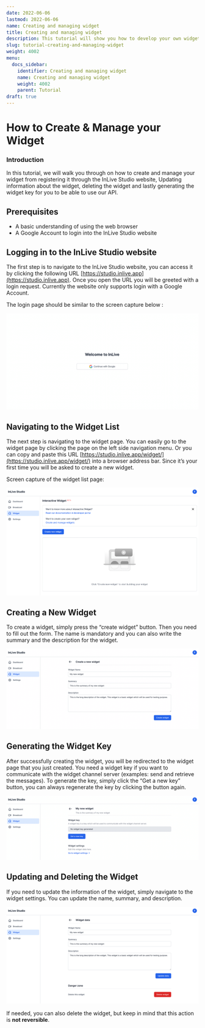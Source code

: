 ```yaml
---
date: 2022-06-06
lastmod: 2022-06-06
name: Creating and managing widget
title: Creating and managing widget
description: This tutorial will show you how to develop your own widget (creating widget and managing widget).
slug: tutorial-creating-and-managing-widget
weight: 4002
menu:
  docs_sidebar:
    identifier: Creating and managing widget
    name: Creating and managing widget
    weight: 4002
    parent: Tutorial
draft: true
---
```

# How to Create & Manage your Widget
### Introduction
In this tutorial, we will walk you through on how to create and manage your widget from registering it through the InLive Studio website, Updating information about the widget, deleting the widget and lastly generating the widget key for you to be able to use our API.

## Prerequisites
-   A basic understanding of using the web browser
-   A Google Account to login into the InLive Studio website
## Logging in to the InLive Studio website

The first step is to navigate to the InLive Studio website, you can access it by clicking the following URL [https://studio.inlive.app](https://studio.inlive.app). Once you open the URL you will be greeted with a login request. Currently the website only supports login with a Google Account.

The login page should be similar to the screen capture below : 

![Login page](./images/login-page.png "Login page")
## Navigating to the Widget List

The next step is navigating to the widget page. You can easily go to the widget page by clicking the page on the left side navigation menu. Or you can copy and paste this URL [https://studio.inlive.app/widget/](https://studio.inlive.app/widget/) into a browser address bar. Since it’s your first time you will be asked to create a new widget.

Screen capture of the widget list page: 

![Widget list](./images/widget-list.png "Widget list page")

## Creating a New Widget

To create a widget, simply press the “create widget” button. Then you need to fill out the form. The name is mandatory and you can also write the summary and the description for the widget.

![Create a new widget](./images/create-a-new-widget.png "Create a new widget")

## Generating the Widget Key

After successfully creating the widget, you will be redirected to the widget page that you just created. You need a widget key if you want to communicate with the widget channel server (examples: send and retrieve the messages). To generate the key, simply click the “Get a new key” button, you can always regenerate the key by clicking the button again.

![Generate the widget key](./images/generate-the-widget-key.png "Generate the widget key")

## Updating and Deleting the Widget

If you need to update the information of the widget, simply navigate to the widget settings. You can update the name, summary, and description.

![Update and delete widget](./images/update-and-delete-widget.png "Update and delete widget")

If needed, you can also delete the widget, but keep in mind that this action is **not reversible**.
